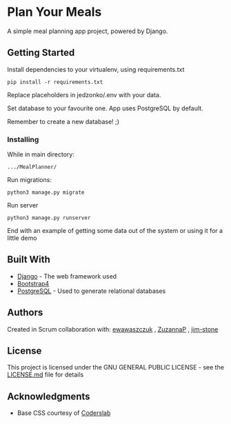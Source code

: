 # Plan Your Meals

A simple meal planning app project, powered by Django.

## Getting Started

Install dependencies to your virtualenv, using requirements.txt

```
pip install -r requirements.txt
```

Replace placeholders in jedzonko/.env with your data.

Set database to your favourite one. App uses PostgreSQL by default.

Remember to create a new database! ;)

### Installing
While in main directory:

```
.../MealPlanner/
```

Run migrations:
```
python3 manage.py migrate
```

Run server

```
python3 manage.py runserver
```

End with an example of getting some data out of the system or using it for a little demo

## Built With

* [Django](https://www.djangoproject.com/) - The web framework used
* [Bootstrap4](https://getbootstrap.com/)
* [PostgreSQL](https://www.postgresql.org/) - Used to generate relational databases

## Authors
Created in Scrum collaboration with: [ewawaszczuk](https://github.com/ewawaszczuk) , [ZuzannaP](https://github.com/ZuzannaP) , [jim-stone](https://github.com/jim-stone)

## License

This project is licensed under the GNU GENERAL PUBLIC LICENSE - see the [LICENSE.md](LICENSE.md) file for details

## Acknowledgments

* Base CSS courtesy of [Coderslab](https://coderslab.pl)
